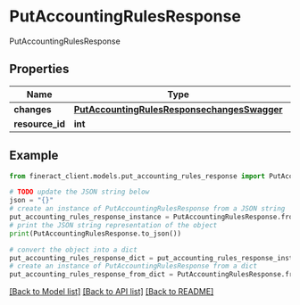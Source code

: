 # PutAccountingRulesResponse

PutAccountingRulesResponse

## Properties

Name | Type | Description | Notes
------------ | ------------- | ------------- | -------------
**changes** | [**PutAccountingRulesResponsechangesSwagger**](PutAccountingRulesResponsechangesSwagger.md) |  | [optional] 
**resource_id** | **int** |  | [optional] 

## Example

```python
from fineract_client.models.put_accounting_rules_response import PutAccountingRulesResponse

# TODO update the JSON string below
json = "{}"
# create an instance of PutAccountingRulesResponse from a JSON string
put_accounting_rules_response_instance = PutAccountingRulesResponse.from_json(json)
# print the JSON string representation of the object
print(PutAccountingRulesResponse.to_json())

# convert the object into a dict
put_accounting_rules_response_dict = put_accounting_rules_response_instance.to_dict()
# create an instance of PutAccountingRulesResponse from a dict
put_accounting_rules_response_from_dict = PutAccountingRulesResponse.from_dict(put_accounting_rules_response_dict)
```
[[Back to Model list]](../README.md#documentation-for-models) [[Back to API list]](../README.md#documentation-for-api-endpoints) [[Back to README]](../README.md)



